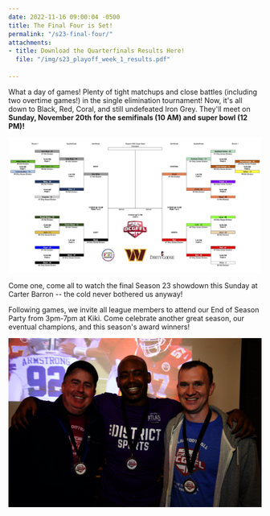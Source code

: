 ```yaml
---
date: 2022-11-16 09:00:04 -0500
title: The Final Four is Set!
permalink: "/s23-final-four/"
attachments:
- title: Download the Quarterfinals Results Here!
  file: "/img/s23_playoff_week_1_results.pdf"

---
```

What a day of games!  Plenty of tight matchups and close battles (including two overtime games!) in the single elimination tournament!  Now, it's all down to Black, Red, Coral, and still undefeated Iron Grey.  They'll meet on **Sunday, November 20th for the semifinals (10 AM) and super bowl (12 PM)!**

![](/img/s23_playoff_week_1_results.jpg)

Come one, come all to watch the final Season 23 showdown this Sunday at Carter Barron -- the cold never bothered us anyway!

Following games, we invite all league members to attend our End of Season Party from 3pm-7pm at Kiki. Come celebrate another great season, our eventual champions, and this season's award winners!

![](/img/s21_season_end-1.jpeg)